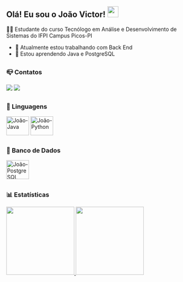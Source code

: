 ## Olá! Eu sou o João Victor! <img src="https://github.com/TheDudeThatCode/TheDudeThatCode/blob/master/Assets/Hi.gif" width="29px">

🧑🏫 Estudante do curso Tecnólogo em Análise e Desenvolvimento de Sistemas do IFPI Campus Picos-PI

- 🔭 Atualmente estou trabalhando com Back End
- 🌱 Estou aprendendo Java e PostgreSQL

##

### 📪 Contatos
<div>
   <a href="mailto:joaovictor.programmer@gmail.com"><img src="https://img.shields.io/badge/Gmail-D14836?style=for-the-badge&logo=gmail&logoColor=white"></a>
   <a href="https://www.linkedin.com/in/jo%C3%A3o-victor-pereira-borges-37288325a/"><img src="https://img.shields.io/badge/LinkedIn-0077B5?style=for-the-badge&logo=linkedin&logoColor=white"></a>
</div>

##

### 💎 Linguagens
<div>
  <img align="center" alt="João-Java" height="50" width="60" src="https://cdn.jsdelivr.net/gh/devicons/devicon/icons/java/java-original-wordmark.svg"/>
  <img align="center" alt="João-Python" height="50" width="60" src="https://cdn.jsdelivr.net/gh/devicons/devicon/icons/python/python-original-wordmark.svg"/>
</div>

##

### 🎲 Banco de Dados
<div>
  <img align="center" alt="João-PostgreSQL" height="50" width="60" src="https://cdn.jsdelivr.net/gh/devicons/devicon/icons/postgresql/postgresql-original-wordmark.svg"/>
</div>

##

### 📊 Estatísticas

<div>
  <a href="https://github.com//JoaoVictor-dev1">
  <img height="180em" src="https://github-readme-stats.vercel.app/api?username=JoaoVictor-dev1&show_icons=true&theme=github_dark&include_all_commits=true&count_private=true"/>
  <img height="180em" src="https://github-readme-stats.vercel.app/api/top-langs/?username=JoaoVictor-dev1&layout=compact&langs_count=16&theme=github_dark"/>
</div>
          

